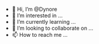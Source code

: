 - 👋 Hi, I’m @Dynore
- 👀 I’m interested in ...
- 🌱 I’m currently learning ...
- 💞️ I’m looking to collaborate on ...
- 📫 How to reach me ...

<!---
Dynore/Dynore is a ✨ special ✨ repository because its `README.md` (this file) appears on your GitHub profile.
You can click the Preview link to take a look at your changes.
--->
